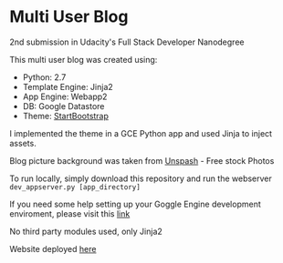 # Multi User Blog

2nd submission in Udacity's Full Stack Developer Nanodegree

This multi user blog was created using:

- Python: 2.7
- Template Engine: Jinja2
- App Engine: Webapp2
- DB: Google Datastore
- Theme: [StartBootstrap](https://startbootstrap.com/template-overviews/clean-blog/)

I implemented the theme in a GCE Python app and used Jinja to inject assets.

Blog picture background was taken from [Unspash](https://unsplash.com) - Free stock Photos

To run locally, simply download this repository and run the webserver `dev_appserver.py [app_directory]`

If you need some help setting up your Goggle Engine development enviroment, please visit this [link](https://cloud.google.com/appengine/docs/standard/python/tools/local-devserver-command)

No third party modules used, only Jinja2

Website deployed [here](https://udacity-multiuser-blog-167716.appspot.com)

